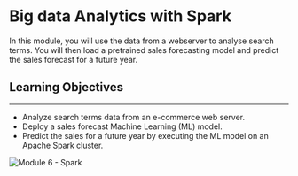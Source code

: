 
# Big data Analytics with Spark

In this module, you will use the data from a webserver to analyse search terms. You will then load a pretrained sales forecasting model and predict the sales forecast for a future year.

## Learning Objectives
________________________________________
-	Analyze search terms data from an e-commerce web server.
-	Deploy a sales forecast Machine Learning (ML) model.
-	Predict the sales for a future year by executing the ML model on an Apache Spark cluster.

![Module 6 - Spark](https://github.com/berkakbulbul/IBM-Data-Engineering-Capstone-Project/assets/45591968/6406aeb2-eacf-442e-a2ce-dc0bf8da5cd1)
